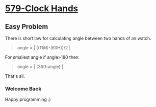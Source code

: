 # [579-Clock Hands](http://uva.onlinejudge.org/index.php?option=com_onlinejudge&Itemid=8&category=24&page=show_problem&problem=520)

## Easy Problem

There is short law for calculating angle between two hands of an watch.

> angle = | ((11*M)-(60*H))/2 |

For smallest angle if angle>180 then:
> angle = | (360-angle) |

That's all.

### Welcome Back ###
Happy programming :)
